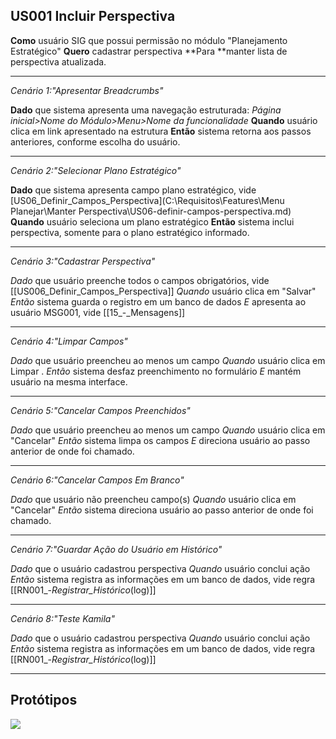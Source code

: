 ## US001 Incluir Perspectiva

**Como** usuário SIG que possui permissão no módulo "Planejamento Estratégico"
**Quero** cadastrar perspectiva
**Para **manter lista de perspectiva atualizada.

---

 *Cenário 1:"Apresentar Breadcrumbs"*

**Dado** que sistema apresenta uma navegação estruturada: _Página inicial>Nome do Módulo>Menu>Nome da funcionalidade_
**Quando** usuário clica em link apresentado na estrutura
**Então** sistema retorna aos passos anteriores, conforme escolha do usuário.

---

 *Cenário 2:"Selecionar Plano Estratégico"*

**Dado** que sistema apresenta campo plano estratégico, vide [US06_Definir_Campos_Perspectiva](C:\Requisitos\Features\Menu Planejar\Manter Perspectiva\US06-definir-campos-perspectiva.md)
**Quando** usuário seleciona um plano estratégico
**Então** sistema inclui perspectiva, somente para o plano estratégico informado.

---

 *Cenário 3:"Cadastrar Perspectiva"*

*Dado* que usuário preenche todos o campos obrigatórios, vide [[US006_Definir_Campos_Perspectiva]]
*Quando* usuário clica em "Salvar"
*Então* sistema guarda o registro em um banco de dados
*E* apresenta ao usuário MSG001, vide [[15_-_Mensagens]]

---

 *Cenário 4:"Limpar Campos"*

*Dado* que usuário preencheu ao menos um campo
*Quando* usuário clica em Limpar .
*Então* sistema desfaz preenchimento no formulário
*E* mantém usuário na mesma interface.

---

 *Cenário 5:"Cancelar Campos Preenchidos"*

*Dado* que usuário preencheu ao menos um campo
*Quando* usuário clica em "Cancelar"
*Então* sistema limpa os campos
*E* direciona usuário ao passo anterior de onde foi chamado.

---

 *Cenário 6:"Cancelar Campos Em Branco"*

*Dado* que usuário não preencheu campo(s)
*Quando* usuário clica em "Cancelar"
*Então* sistema direciona usuário ao passo anterior de onde foi chamado.

---

 *Cenário 7:"Guardar Ação do Usuário em Histórico"*

*Dado* que o usuário cadastrou perspectiva
*Quando* usuário conclui ação
*Então* sistema registra as informações em um banco de dados, vide regra [[RN001_-_Registrar_Histórico_(log)]]

---

*Cenário 8:"Teste Kamila"*

*Dado* que o usuário cadastrou perspectiva
*Quando* usuário conclui ação
*Então* sistema registra as informações em um banco de dados, vide regra [[RN001_-_Registrar_Histórico_(log)]]

---

## Protótipos

<img src="https://github.com/debor4halvs/Requisitos/blob/main/Prot%C3%B3tipos/Perspectivas/T008%20-%20Manter%20Perspectiva%20-%20Incluir.png?raw=true">
